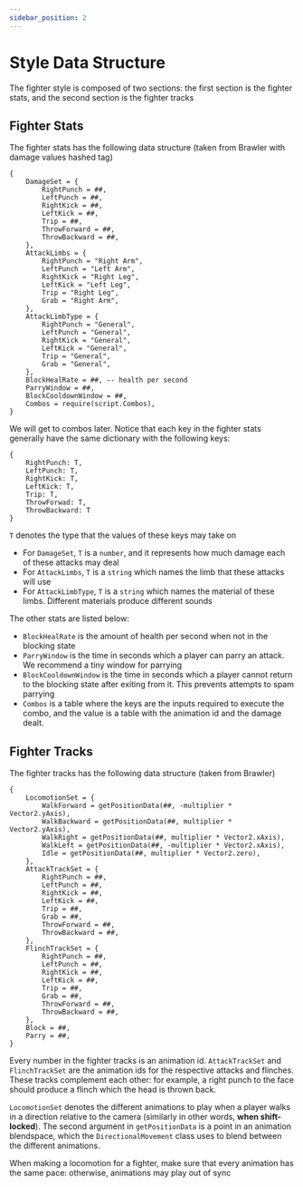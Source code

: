 ```yaml
---
sidebar_position: 2
---
```


# Style Data Structure

The fighter style is composed of two sections: the first section is the fighter stats, and the second section is the fighter tracks

## Fighter Stats

The fighter stats has the following data structure (taken from Brawler with damage values hashed tag)

```
{
	DamageSet = {
		RightPunch = ##,
		LeftPunch = ##,
		RightKick = ##,
		LeftKick = ##,
		Trip = ##,
		ThrowForward = ##,
		ThrowBackward = ##,
	},
	AttackLimbs = {
		RightPunch = "Right Arm",
		LeftPunch = "Left Arm",
		RightKick = "Right Leg",
		LeftKick = "Left Leg",
		Trip = "Right Leg",
		Grab = "Right Arm",
	},
	AttackLimbType = {
		RightPunch = "General",
		LeftPunch = "General",
		RightKick = "General",
		LeftKick = "General",
		Trip = "General",
		Grab = "General",
	},
	BlockHealRate = ##, -- health per second
	ParryWindow = ##,
	BlockCooldownWindow = ##,
	Combos = require(script.Combos),
}
```

We will get to combos later. Notice that each key in the fighter stats generally have the same dictionary with the following keys:
```
{
    RightPunch: T,
    LeftPunch: T,
    RightKick: T,
    LeftKick: T,
    Trip: T,
    ThrowForwad: T,
    ThrowBackward: T
}
```
`T` denotes the type that the values of these keys may take on
- For `DamageSet`, `T` is a `number`, and it represents how much damage each of these attacks may deal 
- For `AttackLimbs`, `T` is a `string` which names the limb that these attacks will use
- For `AttackLimbType`, `T` is a `string` which names the material of these limbs. Different materials produce different sounds

The other stats are listed below:
- `BlockHealRate` is the amount of health per second when not in the blocking state
- `ParryWindow` is the time in seconds which a player can parry an attack. We recommend a tiny window for parrying
- `BlockCooldownWindow` is the time in seconds which a player cannot return to the blocking state after exiting from it. This prevents attempts to spam parrying
- `Combos` is a table where the keys are the inputs required to execute the combo, and the value is a table with the animation id and the damage dealt.

## Fighter Tracks

The fighter tracks has the following data structure (taken from Brawler)

```
{
    LocomotionSet = {
        WalkForward = getPositionData(##, -multiplier * Vector2.yAxis),
        WalkBackward = getPositionData(##, multiplier * Vector2.yAxis),
        WalkRight = getPositionData(##, multiplier * Vector2.xAxis),
        WalkLeft = getPositionData(##, -multiplier * Vector2.xAxis),
        Idle = getPositionData(##, multiplier * Vector2.zero),
    },
    AttackTrackSet = {
        RightPunch = ##,
        LeftPunch = ##,
        RightKick = ##,
        LeftKick = ##,
        Trip = ##,
        Grab = ##,
        ThrowForward = ##,
        ThrowBackward = ##,
    },
    FlinchTrackSet = {
        RightPunch = ##,
        LeftPunch = ##,
        RightKick = ##,
        LeftKick = ##,
        Trip = ##,
        Grab = ##,
        ThrowForward = ##,
        ThrowBackward = ##,
    },
    Block = ##,
    Parry = ##,
}
```

Every number in the fighter tracks is an animation id. `AttackTrackSet` and `FlinchTrackSet` are the animation ids for the respective attacks and flinches. These tracks complement each other: for example, a right punch to the face should produce a flinch which the head is thrown back.

`LocomotionSet` denotes the different animations to play when a player walks in a direction relative to the camera (similarly in other words, **when shift-locked**). The second argument in `getPositionData` is a point in an animation blendspace, which the `DirectionalMovement` class uses to blend between the different animations.

When making a locomotion for a fighter, make sure that every animation has the same pace: otherwise, animations may play out of sync